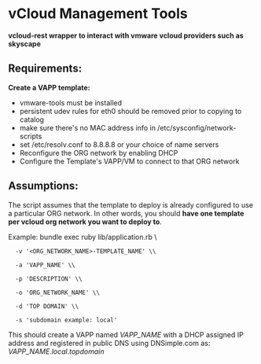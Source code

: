 vCloud Management Tools
=======================

**vcloud-rest wrapper to interact with vmware vcloud providers such as skyscape**

Requirements:
--------------------------------------------

**Create a VAPP template:**

* vmware-tools must be installed
* persistent udev rules for eth0 should be removed prior to copying to catalog
* make sure there's no MAC address info in /etc/sysconfig/network-scripts
* set /etc/resolv.conf to 8.8.8.8 or your choice of name servers
* Reconfigure the ORG network by enabling DHCP
* Configure the Template's VAPP/VM to connect to that ORG network

Assumptions:
-------------------------------------------
The script assumes that the template to deploy is already configured to use a particular ORG network.
In other words, you should **have one template per vcloud org network you want to deploy to**.

Example:
     bundle exec ruby lib/application.rb \\

      -v '<ORG_NETWORK_NAME>-TEMPLATE_NAME' \\

      -a 'VAPP_NAME' \\

      -p 'DESCRIPTION' \\

      -o 'ORG_NETWORK_NAME' \\

      -d 'TOP DOMAIN' \\

      -s 'subdomain example: local'

This should create a VAPP named *VAPP_NAME* with a DHCP assigned IP address and
registered in public DNS using DNSimple.com as: *VAPP_NAME.local.topdomain*
